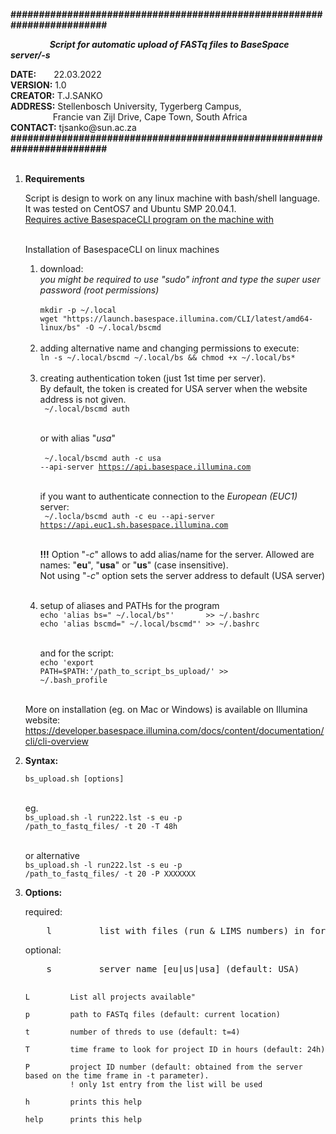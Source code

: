 <b>########################################################################</b><br>
<p><b>&emsp;&emsp;&emsp;&emsp;&nbsp;
<i>Script for automatic upload of FASTq files to BaseSpace server/-s</i></b></p>
<b>DATE:</b>&emsp;&emsp;22.03.2022<br>
<b>VERSION:</b>&nbsp;1.0<br>
<b>CREATOR:</b>&nbsp;T.J.SANKO<br>
<b>ADDRESS:</b>&nbsp;Stellenbosch University, Tygerberg Campus,<br>&emsp;&emsp;&emsp;&emsp;&nbsp;&nbsp;
Francie van Zijl Drive, Cape Town, South Africa<br>
<b>CONTACT:</b>&nbsp;tjsanko@sun.ac.za<br>
<b>########################################################################</b><br>
<br>
<ol>
<p><b><li>Requirements</li></b></p>
Script is design to work on any linux machine with bash/shell language. It was tested on CentOS7 and Ubuntu SMP 20.04.1.<br>
<u>Requires active BasespaceCLI program on the machine with</u><br><br>

Installation of BasespaceCLI on linux machines
<ol start='i'>
<li> download:</li>
<i>you might be required to use "sudo" infront and type the super user password (root permissions)</i><br><br>
<code>mkdir -p ~/.local</code><br>
<code>wget "https://launch.basespace.illumina.com/CLI/latest/amd64-linux/bs" -O ~/.local/bscmd</code><br><br>

<li> adding alternative name and changing permissions to execute:</li>
<code>ln -s ~/.local/bscmd ~/.local/bs && chmod +x ~/.local/bs*</code><br><br>

<li> creating authentication token (just 1st time per server).</li>
By default, the token is created for USA server when the website address is not given.<br>
<code> ~/.local/bscmd auth</code><br><br>

or with alias "<i>usa</i>"<br><br>
<code> ~/.local/bscmd auth -c usa --api-server https://api.basespace.illumina.com</code><br><br>

if you want to authenticate connection to the <i>European (EUC1)</i> server:<br>
<code> ~/.locla/bscmd auth -c eu --api-server https://api.euc1.sh.basespace.illumina.com</code><br><br>

<b>!!!</b> Option "<i>-c</i>" allows to add alias/name for the server. Allowed are names: "<b>eu</b>", "<b>usa</b>" or "<b>us</b>" (case insensitive).<br>
Not using "<i>-c</i>" option sets the server address to default (USA server)<br><br>

<li> setup of aliases and PATHs for the program</li>
<code>echo 'alias bs=" ~/.local/bs"'       >> ~/.bashrc<br></code>
<code>echo 'alias bscmd=" ~/.local/bscmd"' >> ~/.bashrc</code><br><br>

and for the script:<br>
<code>echo 'export PATH=$PATH:'/path_to_script_bs_upload/' >> ~/.bash_profile</code><br><br></ol>

More on installation (eg. on Mac or Windows) is available on Illumina website:<br>
<a>https://developer.basespace.illumina.com/docs/content/documentation/cli/cli-overview</a><br>

<p><b><li> Syntax:</li></b></p>
<code>bs_upload.sh [options]</code><br><br>

eg.<br>
<code>bs_upload.sh -l run222.lst -s eu -p /path_to_fastq_files/ -t 20 -T 48h</code><br><br>

or alternative<br>
<code>bs_upload.sh -l run222.lst -s eu -p /path_to_fastq_files/ -t 20 -P XXXXXXX</code>

<p><b><li>Options:</li></b></p>
required:<pre>
    l         list with files (run & LIMS numbers) in format: "RUNXXX,K0YYYYY"</pre>
optional:<pre>
    s         server name [eu|us|usa] (default: USA)

    L         List all projects available"

    p         path to FASTq files (default: current location)

    t         number of threds to use (default: t=4)

    T         time frame to look for project ID in hours (default: 24h)

    P         project ID number (default: obtained from the server based on the time frame in -t parameter). 
              ! only 1st entry from the list will be used

    h         prints this help

    help      prints this help
</pre>
